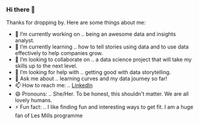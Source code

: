 ### Hi there 👋

<!--
**leekarensl/leekarensl** is a ✨ _special_ ✨ repository because its `README.md` (this file) appears on your GitHub profile.
-->
Thanks for dropping by. Here are some things about me:

- 🔭 I’m currently working on .. being an awesome data and insights analyst.
- 🌱 I’m currently learning .. how to tell stories using data and to use data effectively to help companies grow.
- 👯 I’m looking to collaborate on .. a data science project that will take my skills up to the next level.
- 🤔 I’m looking for help with .. getting good with data storytelling.
- 💬 Ask me about .. learning curves and my data journey so far!
- 📫 How to reach me: .. [LinkedIn](https://www.linkedin.com/in/karen-sl-lee/)
- 😄 Pronouns: .. She/Her. To be honest, this shouldn't matter. We are all lovely humans.
- ⚡ Fun fact: .. I like finding fun and interesting ways to get fit. I am a huge fan of Les Mills programme

